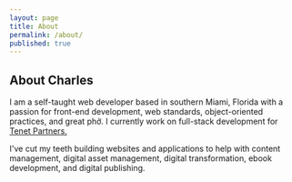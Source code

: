 ```yaml
---
layout: page
title: About
permalink: /about/
published: true
---
```

<section id="about" class="work">
  <h2>About Charles</h2>
  <p>I am a self-taught web developer based in southern Miami, Florida with a passion for front-end development, web standards, object-oriented practices, and great phở. I currently work on full-stack development for <a href="https://tenetpartners.com">Tenet Partners.</a></p>

  <p>I've cut my teeth building websites and applications to help with content management, digital asset management, digital transformation, ebook development, and digital publishing.</p>
<section>